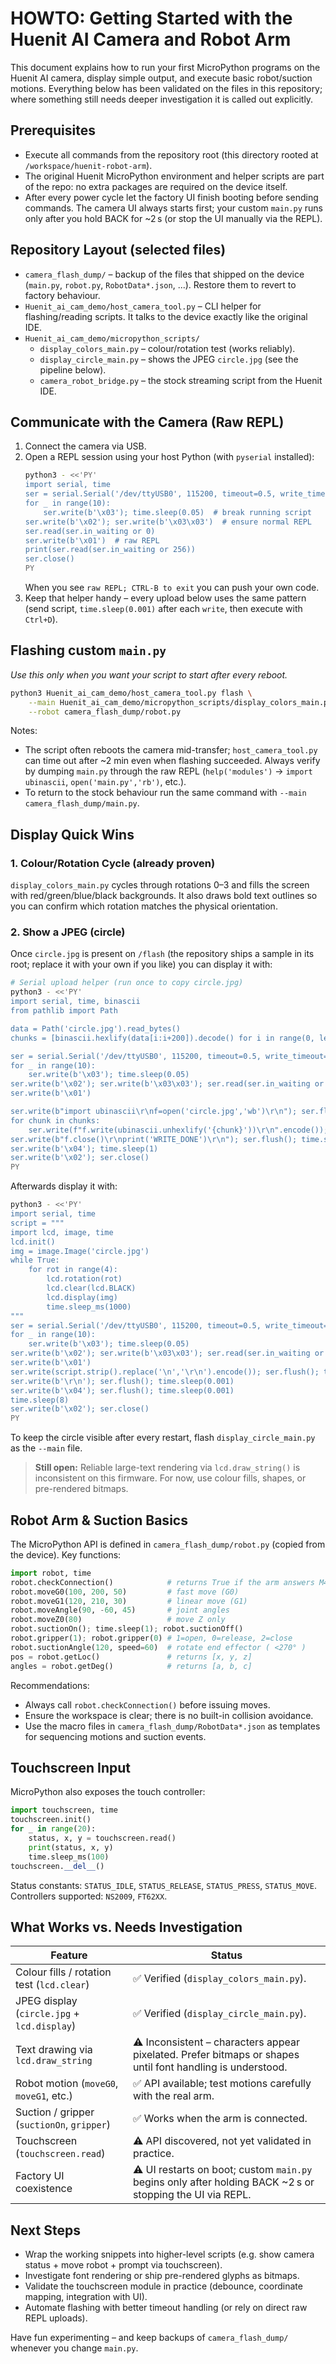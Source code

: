HOWTO: Getting Started with the Huenit AI Camera and Robot Arm
================================================================

This document explains how to run your first MicroPython programs on the Huenit AI camera, display simple output, and execute basic robot/suction motions. Everything below has been validated on the files in this repository; where something still needs deeper investigation it is called out explicitly.

Prerequisites
-------------

* Execute all commands from the repository root (this directory rooted at `/workspace/huenit-robot-arm`).
* The original Huenit MicroPython environment and helper scripts are part of the repo: no extra packages are required on the device itself.
* After every power cycle let the factory UI finish booting before sending commands. The camera UI always starts first; your custom `main.py` runs only after you hold BACK for ~2 s (or stop the UI manually via the REPL).

Repository Layout (selected files)
----------------------------------

* `camera_flash_dump/` – backup of the files that shipped on the device (`main.py`, `robot.py`, `RobotData*.json`, ...). Restore them to revert to factory behaviour.
* `Huenit_ai_cam_demo/host_camera_tool.py` – CLI helper for flashing/reading scripts. It talks to the device exactly like the original IDE.
* `Huenit_ai_cam_demo/micropython_scripts/`
  * `display_colors_main.py` – colour/rotation test (works reliably).
  * `display_circle_main.py` – shows the JPEG `circle.jpg` (see the pipeline below).
  * `camera_robot_bridge.py` – the stock streaming script from the Huenit IDE.

Communicate with the Camera (Raw REPL)
--------------------------------------

1. Connect the camera via USB.
2. Open a REPL session using your host Python (with `pyserial` installed):
   ```bash
   python3 - <<'PY'
   import serial, time
   ser = serial.Serial('/dev/ttyUSB0', 115200, timeout=0.5, write_timeout=1)
   for _ in range(10):
       ser.write(b'\x03'); time.sleep(0.05)  # break running script
   ser.write(b'\x02'); ser.write(b'\x03\x03')  # ensure normal REPL
   ser.read(ser.in_waiting or 0)
   ser.write(b'\x01')  # raw REPL
   print(ser.read(ser.in_waiting or 256))
   ser.close()
   PY
   ```
   When you see `raw REPL; CTRL-B to exit` you can push your own code.
3. Keep that helper handy – every upload below uses the same pattern (send script, `time.sleep(0.001)` after each `write`, then execute with `Ctrl+D`).

Flashing custom `main.py`
-------------------------

*Use this only when you want your script to start after every reboot.*

```bash
python3 Huenit_ai_cam_demo/host_camera_tool.py flash \
    --main Huenit_ai_cam_demo/micropython_scripts/display_colors_main.py \
    --robot camera_flash_dump/robot.py
```

Notes:

* The script often reboots the camera mid-transfer; `host_camera_tool.py` can time out after ~2 min even when flashing succeeded. Always verify by dumping `main.py` through the raw REPL (`help('modules')` → `import ubinascii`, `open('main.py','rb')`, etc.).
* To return to the stock behaviour run the same command with `--main camera_flash_dump/main.py`.

Display Quick Wins
------------------

### 1. Colour/Rotation Cycle (already proven)

`display_colors_main.py` cycles through rotations 0–3 and fills the screen with red/green/blue/black backgrounds. It also draws bold text outlines so you can confirm which rotation matches the physical orientation.

### 2. Show a JPEG (circle)

Once `circle.jpg` is present on `/flash` (the repository ships a sample in its root; replace it with your own if you like) you can display it with:
   ```bash
   # Serial upload helper (run once to copy circle.jpg)
   python3 - <<'PY'
   import serial, time, binascii
   from pathlib import Path

   data = Path('circle.jpg').read_bytes()
   chunks = [binascii.hexlify(data[i:i+200]).decode() for i in range(0, len(data), 200)]

   ser = serial.Serial('/dev/ttyUSB0', 115200, timeout=0.5, write_timeout=1)
   for _ in range(10):
       ser.write(b'\x03'); time.sleep(0.05)
   ser.write(b'\x02'); ser.write(b'\x03\x03'); ser.read(ser.in_waiting or 0)
   ser.write(b'\x01')

   ser.write(b"import ubinascii\r\nf=open('circle.jpg','wb')\r\n"); ser.flush(); time.sleep(0.001)
   for chunk in chunks:
       ser.write(f"f.write(ubinascii.unhexlify('{chunk}'))\r\n".encode()); ser.flush(); time.sleep(0.001)
   ser.write(b"f.close()\r\nprint('WRITE_DONE')\r\n"); ser.flush(); time.sleep(0.001)
   ser.write(b'\x04'); time.sleep(1)
   ser.write(b'\x02'); ser.close()
   PY
   ```
   Afterwards display it with:
   ```bash
   python3 - <<'PY'
   import serial, time
   script = """
   import lcd, image, time
   lcd.init()
   img = image.Image('circle.jpg')
   while True:
       for rot in range(4):
           lcd.rotation(rot)
           lcd.clear(lcd.BLACK)
           lcd.display(img)
           time.sleep_ms(1000)
   """
   ser = serial.Serial('/dev/ttyUSB0', 115200, timeout=0.5, write_timeout=1)
   for _ in range(10):
       ser.write(b'\x03'); time.sleep(0.05)
   ser.write(b'\x02'); ser.write(b'\x03\x03'); ser.read(ser.in_waiting or 0)
   ser.write(b'\x01')
   ser.write(script.strip().replace('\n','\r\n').encode()); ser.flush(); time.sleep(0.001)
   ser.write(b'\r\n'); ser.flush(); time.sleep(0.001)
   ser.write(b'\x04'); ser.flush(); time.sleep(0.001)
   time.sleep(8)
   ser.write(b'\x02'); ser.close()
   PY
   ```

To keep the circle visible after every restart, flash `display_circle_main.py` as the `--main` file.

> **Still open:** Reliable large-text rendering via `lcd.draw_string()` is inconsistent on this firmware. For now, use colour fills, shapes, or pre-rendered bitmaps.

Robot Arm & Suction Basics
--------------------------

The MicroPython API is defined in `camera_flash_dump/robot.py` (copied from the device). Key functions:

```python
import robot, time
robot.checkConnection()            # returns True if the arm answers M400
robot.moveG0(100, 200, 50)         # fast move (G0)
robot.moveG1(120, 210, 30)         # linear move (G1)
robot.moveAngle(90, -60, 45)       # joint angles
robot.moveZ0(80)                   # move Z only
robot.suctionOn(); time.sleep(1); robot.suctionOff()
robot.gripper(1); robot.gripper(0) # 1=open, 0=release, 2=close
robot.suctionAngle(120, speed=60)  # rotate end effector ( <270° )
pos = robot.getLoc()               # returns [x, y, z]
angles = robot.getDeg()            # returns [a, b, c]
```

Recommendations:

* Always call `robot.checkConnection()` before issuing moves.
* Ensure the workspace is clear; there is no built-in collision avoidance.
* Use the macro files in `camera_flash_dump/RobotData*.json` as templates for sequencing motions and suction events.

Touchscreen Input
-----------------

MicroPython also exposes the touch controller:

```python
import touchscreen, time
touchscreen.init()
for _ in range(20):
    status, x, y = touchscreen.read()
    print(status, x, y)
    time.sleep_ms(100)
touchscreen.__del__()
```

Status constants: `STATUS_IDLE`, `STATUS_RELEASE`, `STATUS_PRESS`, `STATUS_MOVE`. Controllers supported: `NS2009`, `FT62XX`.

What Works vs. Needs Investigation
----------------------------------

| Feature                                      | Status                                       |
|----------------------------------------------|----------------------------------------------|
| Colour fills / rotation test (`lcd.clear`)    | ✅ Verified (`display_colors_main.py`).       |
| JPEG display (`circle.jpg` + `lcd.display`)   | ✅ Verified (`display_circle_main.py`).       |
| Text drawing via `lcd.draw_string`            | ⚠️ Inconsistent – characters appear pixelated. Prefer bitmaps or shapes until font handling is understood. |
| Robot motion (`moveG0`, `moveG1`, etc.)       | ✅ API available; test motions carefully with the real arm. |
| Suction / gripper (`suctionOn`, `gripper`)    | ✅ Works when the arm is connected.           |
| Touchscreen (`touchscreen.read`)              | ⚠️ API discovered, not yet validated in practice. |
| Factory UI coexistence                        | ⚠️ UI restarts on boot; custom `main.py` begins only after holding BACK ~2 s or stopping the UI via REPL. |

Next Steps
----------

* Wrap the working snippets into higher-level scripts (e.g. show camera status + move robot + prompt via touchscreen).
* Investigate font rendering or ship pre-rendered glyphs as bitmaps.
* Validate the touchscreen module in practice (debounce, coordinate mapping, integration with UI).
* Automate flashing with better timeout handling (or rely on direct raw REPL uploads).

Have fun experimenting – and keep backups of `camera_flash_dump/` whenever you change `main.py`.
